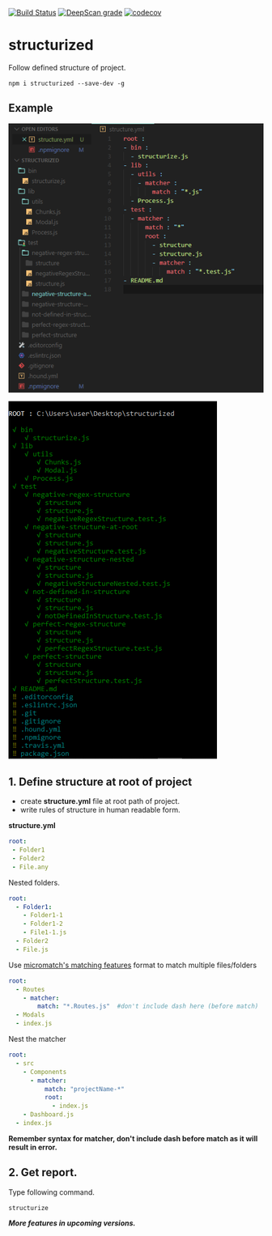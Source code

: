 [![Build Status](https://travis-ci.com/Marvin9/structurized.svg?branch=master)](https://travis-ci.com/Marvin9/structurized)
[![DeepScan grade](https://deepscan.io/api/teams/6570/projects/8580/branches/105870/badge/grade.svg)](https://deepscan.io/dashboard#view=project&tid=6570&pid=8580&bid=105870)
[![codecov](https://codecov.io/gh/Marvin9/structurized/branch/master/graph/badge.svg)](https://codecov.io/gh/Marvin9/structurized)

# structurized

Follow defined structure of project.

```
npm i structurized --save-dev -g
```

## Example

![structure](example/structure.png)

![output](example/output.png)

## 1. Define structure at root of project

  - create **structure.yml** file at root path of project.
  - write rules of structure in human readable form.

**structure.yml**

```yaml
root:
 - Folder1
 - Folder2
 - File.any
```

Nested folders.

```yaml
root:
  - Folder1:
    - Folder1-1
    - Folder1-2
    - File1-1.js
  - Folder2
  - File.js
```

Use [micromatch's matching features](https://github.com/micromatch/micromatch#matching-features) format to match multiple files/folders

```yaml
root:
  - Routes
    - matcher:
        match: "*.Routes.js"  #don't include dash here (before match)
  - Modals
  - index.js

```

Nest the matcher

```yaml
root:
  - src
    - Components
      - matcher:
          match: "projectName-*"
          root:
            - index.js
    - Dashboard.js
  - index.js
```

**Remember syntax for matcher, don't include dash before match as it will result in error.**

## 2. Get report.

Type following command.

```
structurize
```

***More features in upcoming versions.***
